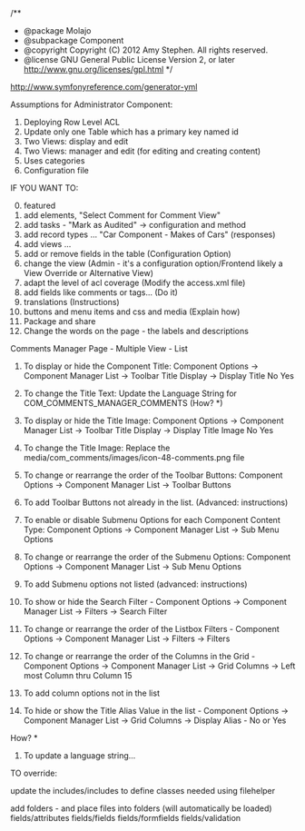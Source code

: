 /**
 * @package     Molajo
 * @subpackage  Component
 * @copyright   Copyright (C) 2012 Amy Stephen. All rights reserved.
 * @license     GNU General Public License Version 2, or later http://www.gnu.org/licenses/gpl.html
 */

http://www.symfonyreference.com/generator-yml

Assumptions for Administrator Component:

1. Deploying Row Level ACL
2. Update only one Table which has a primary key named id
3. Two Views: display and edit
4. Two Views: manager and edit (for editing and creating content)
5. Uses categories
6. Configuration file

IF YOU WANT TO:

0. featured
1. add elements, "Select Comment for Comment View"
1. add tasks - "Mark as Audited" -> configuration and method
2. add record types ... "Car Component - Makes of Cars" (responses)
3. add views ...
4. add or remove fields in the table (Configuration Option)
5. change the view (Admin - it's a configuration option/Frontend likely a View Override or Alternative View)
6. adapt the level of acl coverage (Modify the access.xml file)
7. add fields like comments or tags... (Do it)
8. translations (Instructions)
9. buttons and menu items and css and media (Explain how)
10. Package and share
11. Change the words on the page - the labels and descriptions

Comments Manager Page - Multiple View - List

1. To display or hide the Component Title: Component Options -> Component Manager List -> Toolbar Title Display  -> Display Title No Yes

2. To change the Title Text: Update the Language String for COM_COMMENTS_MANAGER_COMMENTS (How? *)

3. To display or hide the Title Image: Component Options -> Component Manager List -> Toolbar Title Display -> Display Title Image No Yes

4. To change the Title Image: Replace the media/com_comments/images/icon-48-comments.png file

5. To change or rearrange the order of the Toolbar Buttons: Component Options -> Component Manager List -> Toolbar Buttons

6. To add Toolbar Buttons not already in the list. (Advanced: instructions)

7. To enable or disable Submenu Options for each Component Content Type: Component Options -> Component Manager List -> Sub Menu Options

8. To change or rearrange the order of the Submenu Options: Component Options -> Component Manager List -> Sub Menu Options

9. To add Submenu options not listed (advanced: instructions)

8. To show or hide the Search Filter - Component Options -> Component Manager List -> Filters -> Search Filter

9. To change or rearrange the order of the Listbox Filters - Component Options -> Component Manager List -> Filters -> Filters

10. To change or rearrange the order of the Columns in the Grid - Component Options -> Component Manager List -> Grid Columns -> Left most Column thru Column 15

11. To add column options not in the list

12. To hide or show the Title Alias Value in the list  - Component Options -> Component Manager List -> Grid Columns -> Display Alias - No or Yes

How? *

1. To update a language string...

TO override:

update the includes/includes to define classes needed using filehelper

add folders - and place files into folders (will automatically be loaded)
fields/attributes
fields/fields
fields/formfields
fields/validation

